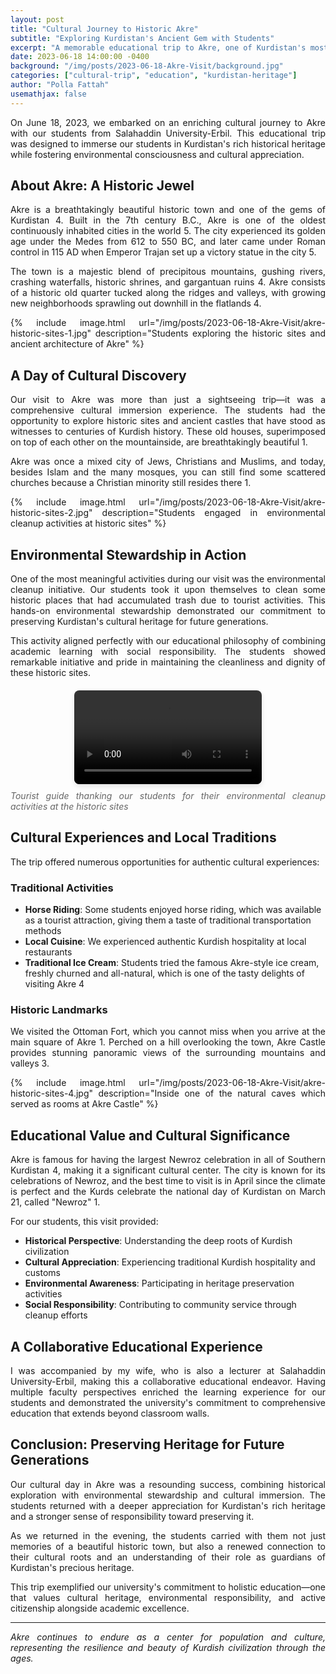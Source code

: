 ```yaml
---
layout: post
title: "Cultural Journey to Historic Akre"
subtitle: "Exploring Kurdistan's Ancient Gem with Students"
excerpt: "A memorable educational trip to Akre, one of Kurdistan's most beautiful historic towns, combining cultural exploration with environmental stewardship."
date: 2023-06-18 14:00:00 -0400
background: "/img/posts/2023-06-18-Akre-Visit/background.jpg"
categories: ["cultural-trip", "education", "kurdistan-heritage"]
author: "Polla Fattah"
usemathjax: false
---
```

<style>body p{text-align: justify}</style>

On June 18, 2023, we embarked on an enriching cultural journey to Akre with our students from Salahaddin University-Erbil. This educational trip was designed to immerse our students in Kurdistan's rich historical heritage while fostering environmental consciousness and cultural appreciation.

## About Akre: A Historic Jewel

Akre is a breathtakingly beautiful historic town and one of the gems of Kurdistan <mcreference link="https://www.kurdistan24.net/en/story/13887-Ancient-sites-and-ecstatic-traditions:-Akre,-the-city-on-the-hillside" index="4">4</mcreference>. Built in the 7th century B.C., Akre is one of the oldest continuously inhabited cities in the world <mcreference link="https://en.wikipedia.org/wiki/Akre" index="5">5</mcreference>. The city experienced its golden age under the Medes from 612 to 550 BC, and later came under Roman control in 115 AD when Emperor Trajan set up a victory statue in the city <mcreference link="https://en.wikipedia.org/wiki/Akre" index="5">5</mcreference>.

The town is a majestic blend of precipitous mountains, gushing rivers, crashing waterfalls, historic shrines, and gargantuan ruins <mcreference link="https://www.kurdistan24.net/en/story/13887-Ancient-sites-and-ecstatic-traditions:-Akre,-the-city-on-the-hillside" index="4">4</mcreference>. Akre consists of a historic old quarter tucked along the ridges and valleys, with growing new neighborhoods sprawling out downhill in the flatlands <mcreference link="https://www.kurdistan24.net/en/story/13887-Ancient-sites-and-ecstatic-traditions:-Akre,-the-city-on-the-hillside" index="4">4</mcreference>.

{% include image.html url="/img/posts/2023-06-18-Akre-Visit/akre-historic-sites-1.jpg" description="Students exploring the historic sites and ancient architecture of Akre" %}

## A Day of Cultural Discovery

Our visit to Akre was more than just a sightseeing trip—it was a comprehensive cultural immersion experience. The students had the opportunity to explore historic sites and ancient castles that have stood as witnesses to centuries of Kurdish history. These old houses, superimposed on top of each other on the mountainside, are breathtakingly beautiful <mcreference link="https://spirit-travelers.com/en/visit-akre-iraqi-kurdistan/" index="1">1</mcreference>.

Akre was once a mixed city of Jews, Christians and Muslims, and today, besides Islam and the many mosques, you can still find some scattered churches because a Christian minority still resides there <mcreference link="https://spirit-travelers.com/en/visit-akre-iraqi-kurdistan/" index="1">1</mcreference>.

{% include image.html url="/img/posts/2023-06-18-Akre-Visit/akre-historic-sites-2.jpg" description="Students engaged in environmental cleanup activities at historic sites" %}

## Environmental Stewardship in Action

One of the most meaningful activities during our visit was the environmental cleanup initiative. Our students took it upon themselves to clean some historic places that had accumulated trash due to tourist activities. This hands-on environmental stewardship demonstrated our commitment to preserving Kurdistan's cultural heritage for future generations.

This activity aligned perfectly with our educational philosophy of combining academic learning with social responsibility. The students showed remarkable initiative and pride in maintaining the cleanliness and dignity of these historic sites.

<div style="text-align: center; margin: 20px 0;">
  <video controls style="max-width: 100%; height: auto; border-radius: 8px; box-shadow: 0 4px 8px rgba(0,0,0,0.1);">
    <source src="/img/posts/2023-06-18-Akre-Visit/akre.mp4" type="video/mp4">
    Your browser does not support the video tag.
  </video>
  <p style="font-style: italic; color: #666; margin-top: 10px;">Tourist guide thanking our students for their environmental cleanup activities at the historic sites</p>
</div>

## Cultural Experiences and Local Traditions

The trip offered numerous opportunities for authentic cultural experiences:

### Traditional Activities
- **Horse Riding**: Some students enjoyed horse riding, which was available as a tourist attraction, giving them a taste of traditional transportation methods
- **Local Cuisine**: We experienced authentic Kurdish hospitality at local restaurants
- **Traditional Ice Cream**: Students tried the famous Akre-style ice cream, freshly churned and all-natural, which is one of the tasty delights of visiting Akre <mcreference link="https://www.kurdistan24.net/en/story/13887-Ancient-sites-and-ecstatic-traditions:-Akre,-the-city-on-the-hillside" index="4">4</mcreference>

### Historic Landmarks
We visited the Ottoman Fort, which you cannot miss when you arrive at the main square of Akre <mcreference link="https://spirit-travelers.com/en/visit-akre-iraqi-kurdistan/" index="1">1</mcreference>. Perched on a hill overlooking the town, Akre Castle provides stunning panoramic views of the surrounding mountains and valleys <mcreference link="https://aknafalsawary.com/visit-akre-iraq/" index="3">3</mcreference>.

{% include image.html url="/img/posts/2023-06-18-Akre-Visit/akre-historic-sites-4.jpg" description="Inside one of the natural caves which served as rooms at Akre Castle" %}

## Educational Value and Cultural Significance

Akre is famous for having the largest Newroz celebration in all of Southern Kurdistan <mcreference link="https://www.kurdistan24.net/en/story/13887-Ancient-sites-and-ecstatic-traditions:-Akre,-the-city-on-the-hillside" index="4">4</mcreference>, making it a significant cultural center. The city is known for its celebrations of Newroz, and the best time to visit is in April since the climate is perfect and the Kurds celebrate the national day of Kurdistan on March 21, called "Newroz" <mcreference link="https://spirit-travelers.com/en/visit-akre-iraqi-kurdistan/" index="1">1</mcreference>.

For our students, this visit provided:
- **Historical Perspective**: Understanding the deep roots of Kurdish civilization
- **Cultural Appreciation**: Experiencing traditional Kurdish hospitality and customs
- **Environmental Awareness**: Participating in heritage preservation activities
- **Social Responsibility**: Contributing to community service through cleanup efforts

## A Collaborative Educational Experience

I was accompanied by my wife, who is also a lecturer at Salahaddin University-Erbil, making this a collaborative educational endeavor. Having multiple faculty perspectives enriched the learning experience for our students and demonstrated the university's commitment to comprehensive education that extends beyond classroom walls.

## Conclusion: Preserving Heritage for Future Generations

Our cultural day in Akre was a resounding success, combining historical exploration with environmental stewardship and cultural immersion. The students returned with a deeper appreciation for Kurdistan's rich heritage and a stronger sense of responsibility toward preserving it.

As we returned in the evening, the students carried with them not just memories of a beautiful historic town, but also a renewed connection to their cultural roots and an understanding of their role as guardians of Kurdistan's precious heritage.

This trip exemplified our university's commitment to holistic education—one that values cultural heritage, environmental responsibility, and active citizenship alongside academic excellence.

---

*Akre continues to endure as a center for population and culture, representing the resilience and beauty of Kurdish civilization through the ages.*